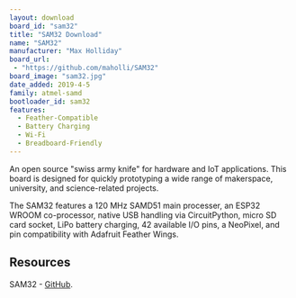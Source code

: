 ```yaml
---
layout: download
board_id: "sam32"
title: "SAM32 Download"
name: "SAM32"
manufacturer: "Max Holliday"
board_url:
 - "https://github.com/maholli/SAM32"
board_image: "sam32.jpg"
date_added: 2019-4-5
family: atmel-samd
bootloader_id: sam32
features:
  - Feather-Compatible
  - Battery Charging
  - Wi-Fi
  - Breadboard-Friendly
---
```


An open source "swiss army knife" for hardware and IoT applications. This board is designed for quickly prototyping a wide range of makerspace, university, and science-related projects.

The SAM32 features a 120 MHz SAMD51 main processer, an ESP32 WROOM co-processor, native USB handling via CircuitPython, micro SD card socket, LiPo battery charging, 42 available I/O pins, a NeoPixel, and pin compatibility with Adafruit Feather Wings.

## Resources
SAM32 - [GitHub](https://github.com/maholli/SAM32).
